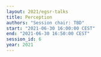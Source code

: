 ```yaml
---
layout: 2021/egsr-talks
title: Perception
authors: "Session chair: TBD"
start: "2021-06-30 16:00:00 CEST"
end: "2021-06-30 16:50:00 CEST"
session_id: 6
year: 2021
---
```

